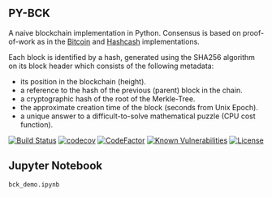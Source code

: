 ## PY-BCK
A naive blockchain implementation in Python. Consensus is based on proof-of-work as in the 
[Bitcoin](https://nakamotoinstitute.org/static/docs/bitcoin.pdf "Bitcoin: A Peer-to-Peer Electronic Cash System; S. Nakamoto; October 31, 2008") and 
[Hashcash](http://www.hashcash.org/hashcash.pdf "Hashcash - A Denial of Service Counter-Measure; A. Back; 2002") implementations.

Each block is identified by a hash, generated using the SHA256 algorithm on its block header which consists of the following metadata:
* its position in the blockchain (height).
* a reference to the hash of the previous (parent) block in the chain.
* a cryptographic hash of the root of the Merkle-Tree.
* the approximate creation time of the block (seconds from Unix Epoch).
* a unique answer to a difficult-to-solve mathematical puzzle (CPU cost function).

[![Build Status](https://travis-ci.com/dcarpintero/py-bck.svg?branch=master)](https://travis-ci.com/github/dcarpintero/py-bck)
[![codecov](https://codecov.io/gh/dcarpintero/py-bck/branch/master/graph/badge.svg)](https://codecov.io/gh/dcarpintero/py-bck)
[![CodeFactor](https://img.shields.io/codefactor/grade/github/dcarpintero/py-bck)](https://www.codefactor.io/repository/github/dcarpintero/py-bck)
[![Known Vulnerabilities](https://snyk.io/test/github/dcarpintero/py-bck/badge.svg?targetFile=requirements.txt)](https://snyk.io/test/github/dcarpintero/py-bck?targetFile=requirements.txt)
[![License](https://img.shields.io/github/license/dcarpintero/py-bck)](https://github.com/dcarpintero/py-bck/blob/master/LICENSE)

## Jupyter Notebook
```
bck_demo.ipynb
```
